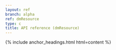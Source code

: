```yaml
---
layout: ref
branch: alpha
ref: dmResource
type: c
title: API reference (dmResource)
---
```

{% include anchor_headings.html html=content %}
